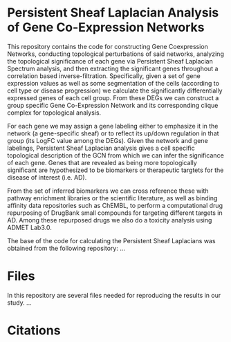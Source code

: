 # Persistent Sheaf Laplacian Analysis of Gene Co-Expression Networks
This repository contains the code for constructing Gene Coexpression Networks, conducting topological perturbations of said networks, analyzing the topological significance of each gene via Persistent Sheaf Laplacian Spectrum analysis, and then extracting the significant genes throughout a correlation based inverse-filtration. Specifically, given a set of gene expression values as well as some segmentation of the cells (according to cell type or disease progression) we calculate the significantly differentially expressed genes of each cell group. From these DEGs we can construct a group specific Gene Co-Expression Network and its corresponding clique complex for topological analysis. 

For each gene we may assign a gene labeling either to emphasize it in the network (a gene-specific sheaf) or to reflect its up/down regulation in that group (its LogFC value among the DEGs). Given the network and gene labelings, Persistent Sheaf Laplacian analysis gives a cell specific topological description of the GCN from which we can infer the significance of each gene. Genes that are revealed as being more topologically significant are hypothesized to be biomarkers or therapeutic targtets for the disease of interest (i.e. AD). 

From the set of inferred biomarkers we can cross reference these with pathway enrichment libraries or the scientific literature, as well as binding affinity data repositories such as ChEMBL, to perform a computational drug repurposing of DrugBank small compounds for targeting different targets in AD. Among these repurposed drugs we also do a toxicity analysis using ADMET Lab3.0. 

The base of the code for calculating the Persistent Sheaf Laplacians was obtained from the following repository: ... 

# Files 
In this repository are several files needed for reproducing the results in our study. ... 

# Citations

